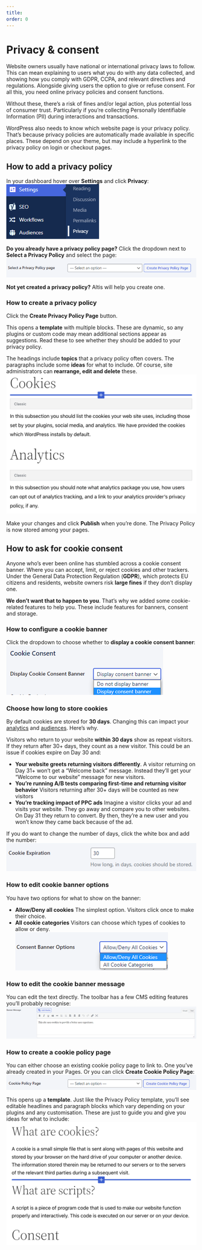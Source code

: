 ```yaml
---
title:
order: 0
---
```


# Privacy & consent

Website owners usually have national or international privacy laws to follow. This can mean explaining to users what you do with any data collected, and showing how you comply with GDPR, CCPA, and relevant directives and regulations. Alongside giving users the option to give or refuse consent. For all this, you need online privacy policies and consent functions. 

Without these, there’s a risk of fines and/or legal action, plus potential loss of consumer trust. Particularly if you’re collecting Personally Identifiable Information (PII) during interactions and transactions. 

WordPress also needs to know which website page is your privacy policy. That’s because privacy policies are automatically made available in specific places. These depend on your theme, but may include a hyperlink to the privacy policy on login or checkout pages.

## How to add a privacy policy

In your dashboard hover over **Settings** and click **Privacy**:
![](../assets/privacy-consent-image5.png)

**Do you already have a privacy policy page?** Click the dropdown next to **Select a Privacy Policy** and select the page:
![](../assets/privacy-consent-image6.png)

**Not yet created a privacy policy?** Altis will help you create one.

### How to create a privacy policy

Click the **Create Privacy Policy Page** button. 

This opens a **template** with multiple blocks. These are dynamic, so any plugins or custom code may mean additional sections appear as suggestions. Read these to see whether they should be added to your privacy policy.  

The headings include **topics** that a privacy policy often covers. The paragraphs include some **ideas** for what to include. Of course, site administrators can **rearrange, edit and delete** these.
![](../assets/privacy-consent-image8.png)

Make your changes and click **Publish** when you’re done. The Privacy Policy is now stored among your pages.

## How to ask for cookie consent

Anyone who’s ever been online has stumbled across a cookie consent banner. Where you can accept, limit, or reject cookies and other trackers. Under the General Data Protection Regulation (**GDPR**), which protects EU citizens and residents, website owners risk **large fines** if they don’t display one.

**We don’t want that to happen to you**. That’s why we added some cookie-related features to help you. These include features for banners, consent and storage.

### How to configure a cookie banner

Click the dropdown to choose whether to **display a cookie consent banner**:
![](../assets/privacy-consent-image9.png)

### Choose how long to store cookies

By default cookies are stored for **30 days**. Changing this can impact your [analytics](../personalising-content/insights.md) and [audiences](../personalising-content/audiences.md). Here’s why.

Visitors who return to your website **within 30 days** show as repeat visitors. If they return after 30+ days, they count as a new visitor. This could be an issue if cookies expire on Day 30 and:

- **Your website greets returning visitors differently**.
    A visitor returning on Day 31+ won’t get a “Welcome back” message. Instead they’ll get your “Welcome to our website” message for new visitors.
- **You’re running A/B tests comparing first-time and returning visitor behavior**
    Visitors returning after 30+ days will be counted as new visitors 
- **You’re tracking impact of PPC ads**
    Imagine a visitor clicks your ad and visits your website. They go away and compare you to other websites. On Day 31 they return to convert. By then, they’re a new user and you won’t know they came back because of the ad. 

If you do want to change the number of days, click the white box and add the number:
![](../assets/privacy-consent-image7.png)

### How to edit cookie banner options

You have two options for what to show on the banner:

- **Allow/Deny all cookies**
    The simplest option. Visitors click once to make their choice.
- **All cookie categories**
    Visitors can choose which types of cookies to allow or deny.
![](../assets/privacy-consent-image1.png)

### How to edit the cookie banner message

You can edit the text directly. The toolbar has a few CMS editing features you’ll probably recognise:
![](../assets/privacy-consent-image4.png)

### How to create a cookie policy page

You can either choose an existing cookie policy page to link to. One you’ve already created in your Pages. Or you can click **Create Cookie Policy Page**:
![](../assets/privacy-consent-image2.png)

This opens up a **template**. Just like the Privacy Policy template, you’ll see editable headlines and paragraph blocks which vary depending on your plugins and any customisation. These are just to guide you and give you ideas for what to include:
![](../assets/privacy-consent-image3.png)
